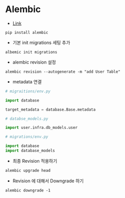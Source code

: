 # Alembic 

- [Link](https://pypi.org/project/alembic/)

```shell 
pip install alembic
```

- 기본 init migrations 세팅 추가 

```shell 
albemic init migrations 
```

- alembic revision 설정 

```shell 
alembic revision --autogenerate -m "add User Table" 
```

- metadata 연결 

```python 
# migraitions/env.py

import database 

target_metadata = database.Base.metadata

```

```python
# databse_models.py 

import user.infra.db_models.user 
```

```python 
# migrations/env.py 

import database 
import database_models 
```

- 최종 Revision 적용하기 

```python
alembic upgrade head
```

- Revision 에 대해서 Downgrade 하기 

```shell 
alembic downgrade -1
```